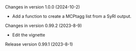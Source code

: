 Changes in version 1.0.0 (2024-10-2)
+ Add a function to create a MCPtagg list from a SyRI output.

Changes in version 0.99.2 (2023-8-9)
+ Edit the vignette

Release version 0.99.1 (2023-8-1)

